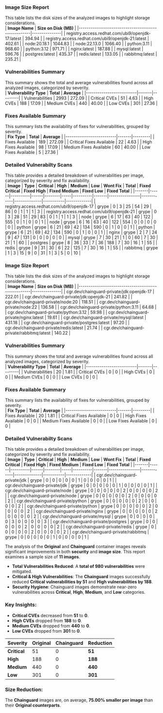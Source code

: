 ### **Image Size Report**
This table lists the disk sizes of the analyzed images to highlight storage considerations.
<br>
| **Image Name**                                          |  **Size on Disk (MB)** |
|-----------------------------------------------------|---------------|
| registry.access.redhat.com/ubi9/openjdk-17:latest | 394.94        |
| registry.access.redhat.com/ubi9/openjdk-21:latest | 402.61        |
| node:20.18.1                                      | 1044.83       |
| node:22.13.0                                      | 1066.40       |
| python:3.11                                       | 968.60        |
| python:3.12                                       | 971.71        |
| nginx:latest                                      | 187.88        |
| mysql:latest                                      | 596.76        |
| postgres:latest                                   | 435.37        |
| redis:latest                                      | 133.05        |
| rabbitmq:latest                                   | 235.21        |

### **Vulnerabilities Summary**
This summary shows the total and average vulnerabilities found across all analyzed images, categorized by severity.
<br>
| **Vulnerability Type**       | **Total** | **Average** |
|--------------------------|-------|---------|
| Vulnerabilities           | 2993 | 272.09 |
| Critical CVEs           | 51 | 4.63 |
| High CVEs           | 188 | 17.09 |
| Medium CVEs           | 440 | 40.00 |
| Low CVEs           | 301 | 27.36 |

### **Fixes Available Summary**
This summary lists the availability of fixes for vulnerabilities, grouped by severity.
<br>
| **Fix Type**                | **Total** | **Average** |
|--------------------------|-------|---------|
| Fixes Available           | 189 | 272.09 |
| Critical Fixes Available           | 22 | 4.63 |
| High Fixes Available           | 98 | 17.09 |
| Medium Fixes Available           | 60 | 40.00 |
| Low Fixes Available           | 5 | 27.36 |

### **Detailed Vulnerabilty Scans**
This table provides a detailed breakdown of vulnerabilities per image, categorized by severity and fix availability.
<br>
| **Image** | **Type** | **Critical** | **High** | **Medium** | **Low** | **Wont Fix** | **Total** | **Fixed Critical** | **Fixed High** | **Fixed Medium** | **Fixed Low** | **Fixed Total** |
|-------|------|----------|------|--------|-----|----------|-------|----------------|------------|--------------|-----------|-------------|
| registry.access.redhat.com/ubi9/openjdk-17 | grype | 0 | 3 | 25 | 54 | 29 | 86 | 0 | 1 | 1 | 1 | 3 |
| registry.access.redhat.com/ubi9/openjdk-21 | grype | 0 | 3 | 28 | 51 | 29 | 83 | 0 | 1 | 1 | 1 | 3 |
| node | grype | 6 | 17 | 63 | 40 | 122 | 555 | 0 | 1 | 0 | 0 | 1 |
| node | grype | 6 | 16 | 63 | 40 | 122 | 554 | 0 | 0 | 0 | 0 | 0 |
| python | grype | 6 | 21 | 69 | 42 | 134 | 590 | 0 | 1 | 0 | 0 | 1 |
| python | grype | 6 | 21 | 69 | 42 | 134 | 590 | 0 | 1 | 0 | 0 | 1 |
| nginx | grype | 2 | 7 | 24 | 9 | 47 | 131 | 0 | 0 | 0 | 0 | 0 |
| mysql | grype | 7 | 30 | 21 | 1 | 0 | 60 | 7 | 30 | 21 | 1 | 60 |
| postgres | grype | 8 | 36 | 33 | 7 | 36 | 188 | 7 | 30 | 16 | 1 | 55 |
| redis | grype | 9 | 31 | 30 | 6 | 22 | 125 | 7 | 30 | 16 | 1 | 55 |
| rabbitmq | grype | 1 | 3 | 15 | 9 | 0 | 31 | 1 | 3 | 5 | 0 | 10 |




### **Image Size Report**
This table lists the disk sizes of the analyzed images to highlight storage considerations.
<br>
| **Image Name**                                          |  **Size on Disk (MB)** |
|-----------------------------------------------------|---------------|
| cgr.dev/chainguard-private/jdk:openjdk-17         | 222.01        |
| cgr.dev/chainguard-private/jdk:openjdk-21         | 241.82        |
| cgr.dev/chainguard-private/node:20                | 118.51        |
| cgr.dev/chainguard-private/node:22                | 136.58        |
| cgr.dev/chainguard-private/python:3.11            | 64.68         |
| cgr.dev/chainguard-private/python:3.12            | 59.98         |
| cgr.dev/chainguard-private/nginx:latest           | 19.61         |
| cgr.dev/chainguard-private/mysql:latest           | 431.18        |
| cgr.dev/chainguard-private/postgres:latest        | 97.20         |
| cgr.dev/chainguard-private/redis:latest           | 21.74         |
| cgr.dev/chainguard-private/rabbitmq:latest        | 140.22        |

### **Vulnerabilities Summary**
This summary shows the total and average vulnerabilities found across all analyzed images, categorized by severity.
<br>
| **Vulnerability Type**       | **Total** | **Average** |
|--------------------------|-------|---------|
| Vulnerabilities           | 20 | 1.81 |
| Critical CVEs           | 0 | 0 |
| High CVEs           | 0 | 0 |
| Medium CVEs           | 0 | 0 |
| Low CVEs           | 0 | 0 |

### **Fixes Available Summary**
This summary lists the availability of fixes for vulnerabilities, grouped by severity.
<br>
| **Fix Type**                | **Total** | **Average** |
|--------------------------|-------|---------|
| Fixes Available           | 20 | 1.81 |
| Critical Fixes Available           | 0 | 0 |
| High Fixes Available           | 0 | 0 |
| Medium Fixes Available           | 0 | 0 |
| Low Fixes Available           | 0 | 0 |

### **Detailed Vulnerabilty Scans**
This table provides a detailed breakdown of vulnerabilities per image, categorized by severity and fix availability.
<br>
| **Image** | **Type** | **Critical** | **High** | **Medium** | **Low** | **Wont Fix** | **Total** | **Fixed Critical** | **Fixed High** | **Fixed Medium** | **Fixed Low** | **Fixed Total** |
|-------|------|----------|------|--------|-----|----------|-------|----------------|------------|--------------|-----------|-------------|
| cgr.dev/chainguard-private/jdk | grype | 0 | 0 | 0 | 0 | 0 | 1 | 0 | 0 | 0 | 0 | 1 |
| cgr.dev/chainguard-private/jdk | grype | 0 | 0 | 0 | 0 | 0 | 1 | 0 | 0 | 0 | 0 | 1 |
| cgr.dev/chainguard-private/node | grype | 0 | 0 | 0 | 0 | 0 | 2 | 0 | 0 | 0 | 0 | 2 |
| cgr.dev/chainguard-private/node | grype | 0 | 0 | 0 | 0 | 0 | 2 | 0 | 0 | 0 | 0 | 2 |
| cgr.dev/chainguard-private/python | grype | 0 | 0 | 0 | 0 | 0 | 2 | 0 | 0 | 0 | 0 | 2 |
| cgr.dev/chainguard-private/python | grype | 0 | 0 | 0 | 0 | 0 | 2 | 0 | 0 | 0 | 0 | 2 |
| cgr.dev/chainguard-private/nginx | grype | 0 | 0 | 0 | 0 | 0 | 2 | 0 | 0 | 0 | 0 | 2 |
| cgr.dev/chainguard-private/mysql | grype | 0 | 0 | 0 | 0 | 0 | 3 | 0 | 0 | 0 | 0 | 3 |
| cgr.dev/chainguard-private/postgres | grype | 0 | 0 | 0 | 0 | 0 | 2 | 0 | 0 | 0 | 0 | 2 |
| cgr.dev/chainguard-private/redis | grype | 0 | 0 | 0 | 0 | 0 | 2 | 0 | 0 | 0 | 0 | 2 |
| cgr.dev/chainguard-private/rabbitmq | grype | 0 | 0 | 0 | 0 | 0 | 1 | 0 | 0 | 0 | 0 | 1 |





The analysis of the **Original** and **Chainguard** container images reveals significant improvements in both **security** and **image size**. This report examines a sample size of **11 images**.

- **Total Vulnerabilities Reduced**: A **total of 980 vulnerabilities** were mitigated.
- **Critical & High Vulnerabilities**: The **Chainguard** images successfully reduced **Critical vulnerabilities by 51** and **High vulnerabilities by 188**.
- **Security Hygiene**: Chainguard images demonstrate near-zero vulnerabilities across **Critical**, **High**, **Medium**, and **Low** categories.

### **Key Insights:**
- **Critical CVEs** decreased from **51** to **0**.
- **High CVEs** dropped from **188** to **0**.
- **Medium CVEs** dropped from **440** to **0**.
- **Low CVEs** dropped from **301** to **0**.


| Severity   | Original            | Chainguard          | Reduction          |
|------------|---------------------|---------------------|--------------------|
| **Critical** | 51 | 0 | **51** |
| **High**    | 188     | 0     | **188**     |
| **Medium**  | 440   | 0   | **440**   |
| **Low**     | 301      | 0      | **301**      |

### **Size Reduction:**
The **Chainguard** images are, on average, **75.00% smaller per image** than their **Original counterparts**.
